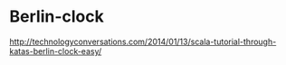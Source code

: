 # Berlin-clock

http://technologyconversations.com/2014/01/13/scala-tutorial-through-katas-berlin-clock-easy/
